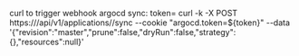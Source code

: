 curl to trigger webhook argocd sync:
token=<jwt-token>
curl -k -X POST https://<ARGO-URL>/api/v1/applications/<application>/sync --cookie "argocd.token=${token}" --data '{"revision":"master","prune":false,"dryRun":false,"strategy":{},"resources":null}'
